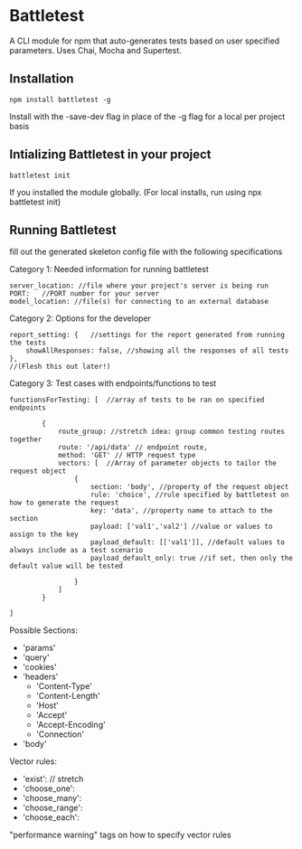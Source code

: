 # Battletest

A CLI module for npm that auto-generates tests based on user specified parameters.
Uses Chai, Mocha and Supertest.

## Installation

`npm install battletest -g`

Install with the -save-dev flag in place of the -g flag for a local per project basis

## Intializing Battletest in your project

`battletest init`

If you installed the module globally. (For local installs, run using npx battletest init)

## Running Battletest

fill out the generated skeleton config file with the following specifications


Category 1: Needed information for running battletest

    server_location: //file where your project's server is being run
    PORT:   //PORT number for your server
    model_location: //file(s) for connecting to an external database

Category 2: Options for the developer

    report_setting: {   //settings for the report generated from running the tests
        showAllResponses: false, //showing all the responses of all tests
    },
    //(Flesh this out later!)

Category 3: Test cases with endpoints/functions to test
    
    functionsForTesting: [  //array of tests to be ran on specified endpoints
        
            {
                route_group: //stretch idea: group common testing routes together
                route: '/api/data' // endpoint route,
                method: 'GET' // HTTP request type
                vectors: [  //Array of parameter objects to tailor the request object
                    {
                        section: 'body', //property of the request object
                        rule: 'choice', //rule specified by battletest on how to generate the request
                        key: 'data', //property name to attach to the section
                        payload: ['val1','val2'] //value or values to assign to the key
                        payload_default: [['val1']], //default values to always include as a test scenario
                        payload_default_only: true //if set, then only the default value will be tested

                    }
                ]
            }
        
    ]

Possible Sections:
- 'params'
- 'query'
- 'cookies'
- 'headers'
    - 'Content-Type'
    - 'Content-Length'
    - 'Host'
    - 'Accept'
    - 'Accept-Encoding'
    - 'Connection'
- 'body'

Vector rules:
- 'exist': // stretch
- 'choose_one':
- 'choose_many':
- 'choose_range':
- 'choose_each':

"performance warning" tags on how to specify vector rules